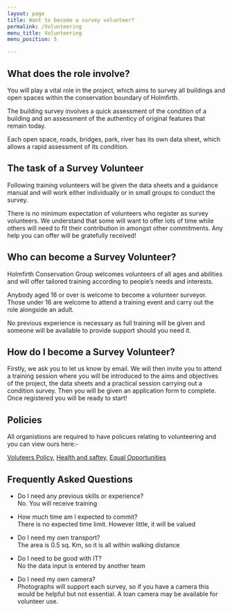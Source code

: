 ```yaml
---
layout: page
title: Want to become a survey volunteer?
permalink: /Volunteering
menu_title: Volunteering
menu_position: 5

---
```


## What does the role involve?

You will play a vital role in the project, which aims to survey all buildings and open spaces within the conservation boundary of Holmfirth.  

The building survey involves a quick assessment of the condition of a building and an assessment of the authenticy of original features that remain today.

Each open space, roads, bridges, park, river has its own data sheet, which allows a rapid assessment of its condition.

## The task of a Survey Volunteer

Following training volunteers will be given the data sheets and a guidance manual and will work either individually or in small groups to conduct the survey. 

There is no minimum expectation of volunteers who register as survey volunteers. We understand that some will want to offer lots of time while others will need to fit their contribution in amongst other commitments. Any help you can offer will be gratefully received!

## Who can become a Survey Volunteer?

Holmfirth Conservation Group welcomes volunteers of all ages and abilities and will offer tailored training according to people’s needs and interests.

Anybody aged 16 or over is welcome to become a volunteer surveyor. Those under 16 are welcome to attend a training event and carry out the role alongside an adult.

No previous experience is necessary as full training will be given and someone will be available to provide support should you need it.

## How do I become a Survey Volunteer?

Firstly, we ask you to let us know by email.  We will then invite you to attend a training session where you will be introduced to the aims and objectives of the project, the data sheets and a practical session carrying out a condition survey.  Then you will be given an application form to complete.  Once registered you will be ready to start!

## Policies

All organistions are required to have policues relating to volunteering and you can view ours here:-

[Voluteers Policy](/files/VolunteeringPolicy.pdf), 
[Health and saftey](/files/healthandsafetypolicy.pdf), 
[Equal Opportunities](/files/equalopportunitiespolicy.pdf)

## Frequently Asked Questions

* Do I need any previous skills or experience?  
    No.  You will receive training

* How much time am I expected to commit?  
    There is no expected time limit.  However little, it will be valued

* Do I need my own transport?  
    The area is 0.5 sq. Km, so it is all within walking distance

* Do I need to be good with IT?  
    No the data input is entered by another team

* Do I need my own camera?  
    Photographs will support each survey, so if you have a camera this would be helpful but not essential. A loan camera may be available for volunteer use. 
